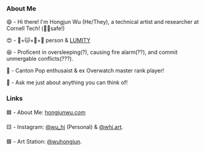 ### About Me
😄 - Hi there! I'm Hongjun Wu (He/They), a technical artist and researcher at Cornell Tech! (🏳️‍🌈safe!)

😍 - 🐶+🐱+🐹+🐼 person & [LUMITY](https://shipping.fandom.com/wiki/Lumity) 

😆 - Proficent in oversleeping(?), causing fire alarm(??), and commit unmergable conflicts(???).  

🥰 - Canton Pop enthusaist & ex Overwatch master rank player!

💬 - Ask me just about anything you can think of!  

### Links
🟦  - About Me: [hongjunwu.com](https://hongjunwu.com/) 

🟨  - Instagram: [@wu_hj](https://www.instagram.com/wu_hj) (Personal) & [@whj.art](https://www.instagram.com/whj.art/).   

🟪  - Art Station: [@wuhongjun](https://wuhongjun.artstation.com/).   
